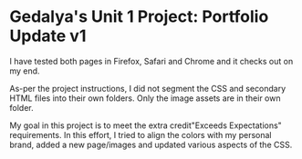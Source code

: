 # Gedalya's Unit 1 Project: Portfolio Update v1

I have tested both pages in Firefox, Safari and Chrome and it checks out on my end.

As-per the project instructions, I did not segment the CSS and secondary HTML files into their own folders. Only the image assets are in their own folder.

My goal in this project is to meet the extra credit"Exceeds Expectations" requirements. In this effort, I tried to align the colors with my personal brand, added a new page/images and updated various aspects of the CSS.

